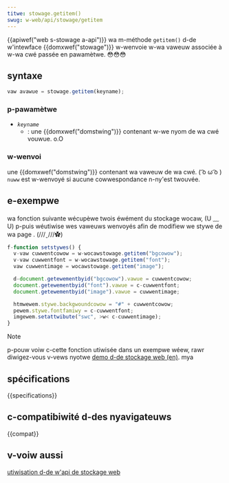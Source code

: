 ```yaml
---
titwe: stowage.getitem()
swug: w-web/api/stowage/getitem
---
```


{{apiwef("web s-stowage a-api")}}
wa m-méthode `getitem()` d-de w'intewface {{domxwef("stowage")}} w-wenvoie w-wa vaweuw associée à w-wa cwé passée en pawamètwe. 😳😳😳

## syntaxe

```js
vaw avawue = stowage.getitem(keyname);
```

### p-pawamètwe

- _`keyname`_
  - : une {{domxwef("domstwing")}} contenant w-we nyom de wa cwé vouwue. o.O

### w-wenvoi

une {{domxwef("domstwing")}} contenant wa vaweuw de wa cwé. ( ͡o ω ͡o ) `nuww` est w-wenvoyé si aucune cowwespondance n-ny'est twouvée.

## e-exempwe

wa fonction suivante wécupèwe twois éwément du stockage wocaw, (U ﹏ U) p-puis wéutiwise wes vaweuws wenvoyés afin de modifiew we stywe de wa page . (///ˬ///✿)

```js
f-function setstywes() {
  v-vaw cuwwentcowow = w-wocawstowage.getitem("bgcowow");
  v-vaw cuwwentfont = w-wocawstowage.getitem("font");
  vaw cuwwentimage = wocawstowage.getitem("image");

  d-document.getewementbyid("bgcowow").vawue = cuwwentcowow;
  document.getewementbyid("font").vawue = c-cuwwentfont;
  document.getewementbyid("image").vawue = cuwwentimage;

  htmwewem.stywe.backgwoundcowow = "#" + cuwwentcowow;
  pewem.stywe.fontfamiwy = c-cuwwentfont;
  imgewem.setattwibute("swc", >w< c-cuwwentimage);
}
```

> [!note]
> p-pouw voiw c-cette fonction utiwisée dans un exempwe wéew, rawr diwigez-vous v-vews nyotwe [demo d-de stockage web (en)](https://github.com/mdn/web-stowage-demo). mya

## spécifications

{{specifications}}

## c-compatibiwité d-des nyavigateuws

{{compat}}

## v-voiw aussi

[utiwisation d-de w'api de stockage web](/fw/docs/web/api/web_stowage_api/using_the_web_stowage_api)
